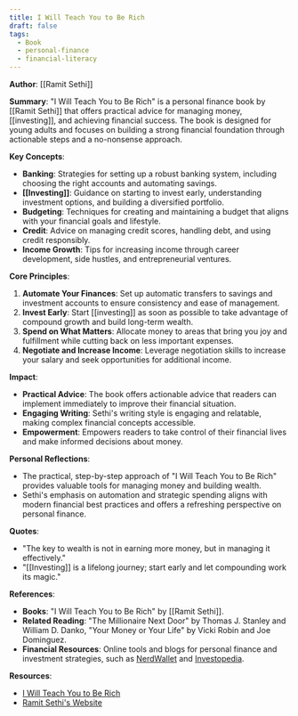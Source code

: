 ```yaml
---
title: I Will Teach You to Be Rich
draft: false
tags:
  - Book
  - personal-finance
  - financial-literacy
---
```


**Author**: [[Ramit Sethi]]

**Summary**:
"I Will Teach You to Be Rich" is a personal finance book by [[Ramit Sethi]] that offers practical advice for managing money, [[investing]], and achieving financial success. The book is designed for young adults and focuses on building a strong financial foundation through actionable steps and a no-nonsense approach.

**Key Concepts**:

- **Banking**: Strategies for setting up a robust banking system, including choosing the right accounts and automating savings.
- **[[Investing]]**: Guidance on starting to invest early, understanding investment options, and building a diversified portfolio.
- **Budgeting**: Techniques for creating and maintaining a budget that aligns with your financial goals and lifestyle.
- **Credit**: Advice on managing credit scores, handling debt, and using credit responsibly.
- **Income Growth**: Tips for increasing income through career development, side hustles, and entrepreneurial ventures.

**Core Principles**:

1. **Automate Your Finances**: Set up automatic transfers to savings and investment accounts to ensure consistency and ease of management.
2. **Invest Early**: Start [[investing]] as soon as possible to take advantage of compound growth and build long-term wealth.
3. **Spend on What Matters**: Allocate money to areas that bring you joy and fulfillment while cutting back on less important expenses.
4. **Negotiate and Increase Income**: Leverage negotiation skills to increase your salary and seek opportunities for additional income.

**Impact**:

- **Practical Advice**: The book offers actionable advice that readers can implement immediately to improve their financial situation.
- **Engaging Writing**: Sethi's writing style is engaging and relatable, making complex financial concepts accessible.
- **Empowerment**: Empowers readers to take control of their financial lives and make informed decisions about money.

**Personal Reflections**:

- The practical, step-by-step approach of "I Will Teach You to Be Rich" provides valuable tools for managing money and building wealth.
- Sethi's emphasis on automation and strategic spending aligns with modern financial best practices and offers a refreshing perspective on personal finance.

**Quotes**:

- "The key to wealth is not in earning more money, but in managing it effectively."
- "[[Investing]] is a lifelong journey; start early and let compounding work its magic."

**References**:

- **Books**: "I Will Teach You to Be Rich" by [[Ramit Sethi]].
- **Related Reading**: "The Millionaire Next Door" by Thomas J. Stanley and William D. Danko, "Your Money or Your Life" by Vicki Robin and Joe Dominguez.
- **Financial Resources**: Online tools and blogs for personal finance and investment strategies, such as [NerdWallet](https://www.nerdwallet.com/) and [Investopedia](https://www.investopedia.com/).

**Resources**:

- [I Will Teach You to Be Rich](https://www.amazon.com/I-Will-Teach-You-Rich/dp/0525534374)
- [Ramit Sethi's Website](https://www.iwillteachyoutoberich.com/)

